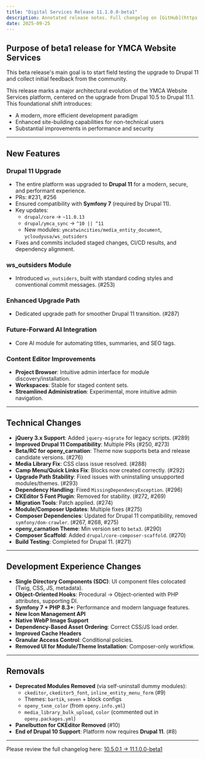 ```yaml
---
title: "Digital Services Release 11.1.0.0-beta1"
description: Annotated release notes. Full changelog on [GitHub](https://github.com/open-y-project/ymca/compare/10.5.0.1...11.1.0.0-beta1)
date: 2025-09-25
---
```


## Purpose of beta1 release for YMCA Website Services

This beta release's main goal is to start field testing the upgrade to Drupal 11 and collect initial feedback from the community.  

This release marks a major architectural evolution of the YMCA Website Services platform, centered on the upgrade from Drupal 10.5 to Drupal 11.1.  
This foundational shift introduces:
- A modern, more efficient development paradigm  
- Enhanced site-building capabilities for non-technical users  
- Substantial improvements in performance and security  

---

## New Features

### Drupal 11 Upgrade
- The entire platform was upgraded to **Drupal 11** for a modern, secure, and performant experience.  
- PRs: #231, #256  
- Ensured compatibility with **Symfony 7** (required by Drupal 11).  
- Key updates:  
  - `drupal/core` → `~11.0.13`  
  - `drupal/ymca_sync` → `^10 || ^11`  
  - New modules: `ymcatwincities/media_entity_document`, `ycloudyusa/ws_outsiders`  
- Fixes and commits included staged changes, CI/CD results, and dependency alignment.  

### ws_outsiders Module
- Introduced `ws_outsiders`, built with standard coding styles and conventional commit messages. (#253)

### Enhanced Upgrade Path
- Dedicated upgrade path for smoother Drupal 11 transition. (#287)

### Future-Forward AI Integration
- Core AI module for automating titles, summaries, and SEO tags.  

### Content Editor Improvements
- **Project Browser**: Intuitive admin interface for module discovery/installation.  
- **Workspaces**: Stable for staged content sets.  
- **Streamlined Administration**: Experimental, more intuitive admin navigation.  

---

## Technical Changes

- **jQuery 3.x Support**: Added `jquery-migrate` for legacy scripts. (#289)  
- **Improved Drupal 11 Compatibility**: Multiple PRs (#250, #273)  
- **Beta/RC for openy_carnation**: Theme now supports beta and release candidate versions. (#276)  
- **Media Library Fix**: CSS class issue resolved. (#288)  
- **Camp Menu/Quick Links Fix**: Blocks now created correctly. (#292)  
- **Upgrade Path Stability**: Fixed issues with uninstalling unsupported modules/themes. (#293)  
- **Dependency Handling**: Fixed `MissingDependencyException`. (#296)  
- **CKEditor 5 Font Plugin**: Removed for stability. (#272, #269)  
- **Migration Tools**: Patch applied. (#274)  
- **Module/Composer Updates**: Multiple fixes (#275)  
- **Composer Dependencies**: Updated for Drupal 11 compatibility, removed `symfony/dom-crawler`. (#267, #268, #275)  
- **openy_carnation Theme**: Min version set to `beta3`. (#290)  
- **Composer Scaffold**: Added `drupal/core-composer-scaffold`. (#270)  
- **Build Testing**: Completed for Drupal 11. (#271)  

---

## Development Experience Changes

- **Single Directory Components (SDC)**: UI component files colocated (Twig, CSS, JS, metadata).  
- **Object-Oriented Hooks**: Procedural → Object-oriented with PHP attributes, supporting DI.  
- **Symfony 7 + PHP 8.3+**: Performance and modern language features.  
- **New Icon Management API**  
- **Native WebP Image Support**  
- **Dependency-Based Asset Ordering**: Correct CSS/JS load order.  
- **Improved Cache Headers**  
- **Granular Access Control**: Conditional policies.  
- **Removed UI for Module/Theme Installation**: Composer-only workflow.  

---

## Removals

- **Deprecated Modules Removed** (via self-uninstall dummy modules):  
  - `ckeditor`, `ckeditor5_font`, `inline_entity_menu_form` (#9)  
  - Themes: `bartik`, `seven` + block configs  
  - `openy_txnm_color` (from `openy.info.yml`)  
  - `media_library_bulk_upload`, `color` (commented out in `openy.packages.yml`)  
- **Panelbutton for CKEditor Removed** (#10)  
- **End of Drupal 10 Support**: Platform now requires **Drupal 11**. (#8)  

---

Please review the full changelog here: 
[10.5.0.1 → 11.1.0.0-beta1](https://github.com/YCloudYUSA/yusaopeny/compare/10.5.0.1...11.1.0.0-beta1)
